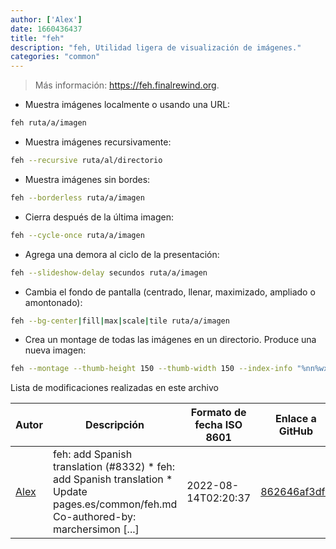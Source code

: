 ```yaml
---
author: ['Alex']
date: 1660436437
title: "feh"
description: "feh, Utilidad ligera de visualización de imágenes."
categories: "common"
---
```

> Más información: <https://feh.finalrewind.org>.

- Muestra imágenes localmente o usando una URL:

```bash
feh ruta/a/imagen
```

- Muestra imágenes recursivamente:

```bash
feh --recursive ruta/al/directorio
```

- Muestra imágenes sin bordes:

```bash
feh --borderless ruta/a/imagen
```

- Cierra después de la última imagen:

```bash
feh --cycle-once ruta/a/imagen
```

- Agrega una demora al ciclo de la presentación:

```bash
feh --slideshow-delay secundos ruta/a/imagen
```

- Cambia el fondo de pantalla (centrado, llenar, maximizado, ampliado o amontonado):

```bash
feh --bg-center|fill|max|scale|tile ruta/a/imagen
```

- Crea un montage de todas las imágenes en un directorio. Produce una nueva imagen:

```bash
feh --montage --thumb-height 150 --thumb-width 150 --index-info "%nn%wx%h" --output ruta/a/nueva_imagen
```
Lista de modificaciones realizadas en este archivo


Autor | Descripción | Formato de fecha ISO 8601 | Enlace a GitHub
------|-----|-----|-----
[Alex](mailto:59002720+alexmailo@users.noreply.github.com) | feh: add Spanish translation (#8332) * feh: add Spanish translation * Update pages.es/common/feh.md Co-authored-by: marchersimon [...] | 2022-08-14T02:20:37 | [862646af3df2](https://github.com/tldr-pages/tldr/commit/862646af3df235c9a9eed5024f24f3a5343a66b2)

